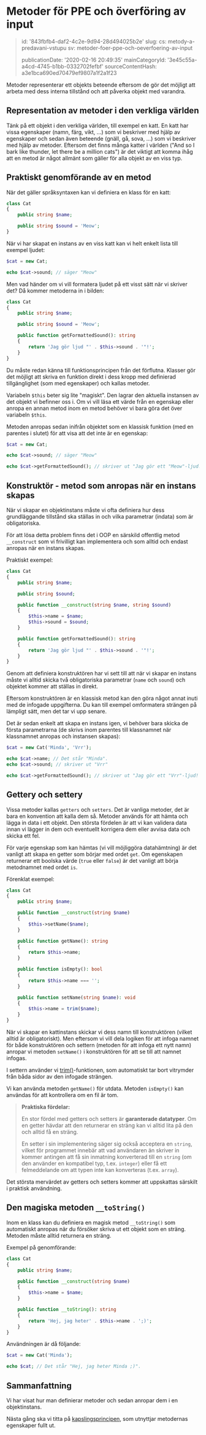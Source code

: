 Metoder för PPE och överföring av input
=======================================

> id: '843fbfb4-daf2-4c2e-9d94-28d494025b2e'
> slug:
> 	cs: metody-a-predavani-vstupu
> 	sv: metoder-foer-ppe-och-oeverfoering-av-input
> 
> publicationDate: '2020-02-16 20:49:35'
> mainCategoryId: '3e45c55a-a4cd-4745-b1bb-0332702fefbf'
> sourceContentHash: a3e1bca690ed70479ef9807a1f2a1f23

Metoder representerar ett objekts beteende eftersom de gör det möjligt att arbeta med dess interna tillstånd och att påverka objekt med varandra.

Representation av metoder i den verkliga världen
----------------------------------

Tänk på ett objekt i den verkliga världen, till exempel en katt. En katt har vissa egenskaper (namn, färg, vikt, ...) som vi beskriver med hjälp av egenskaper och sedan även beteende (gnäll, gå, sova, ...) som vi beskriver med hjälp av metoder. Eftersom det finns många katter i världen ("And so I bark like thunder, let there be a million cats") är det viktigt att komma ihåg att en metod är något allmänt som gäller för alla objekt av en viss typ.

Praktiskt genomförande av en metod
-----------------------------

När det gäller språksyntaxen kan vi definiera en klass för en katt:

```php
class Cat
{
    public string $name;

    public string $sound = 'Meow';
}
```

När vi har skapat en instans av en viss katt kan vi helt enkelt lista till exempel ljudet:

```php
$cat = new Cat;

echo $cat->sound; // säger "Meow"
```

Men vad händer om vi vill formatera ljudet på ett visst sätt när vi skriver det? Då kommer metoderna in i bilden:

```php
class Cat
{
    public string $name;

    public string $sound = 'Meow';

    public function getFormattedSound(): string
    {
        return 'Jag gör ljud "' . $this->sound . '"!';
    }
}
```

Du måste redan känna till funktionsprincipen från det förflutna. Klasser gör det möjligt att skriva en funktion direkt i dess kropp med definierad tillgänglighet (som med egenskaper) och kallas metoder.

Variabeln `$this` beter sig lite "magiskt". Den lagrar den aktuella instansen av det objekt vi befinner oss i. Om vi vill läsa ett värde från en egenskap eller anropa en annan metod inom en metod behöver vi bara göra det över variabeln `$this`.

Metoden anropas sedan inifrån objektet som en klassisk funktion (med en parentes i slutet) för att visa att det inte är en egenskap:

```php
$cat = new Cat;

echo $cat->sound; // säger "Meow"

echo $cat->getFormattedSound(); // skriver ut "Jag gör ett "Meow"-ljud!
```

Konstruktör - metod som anropas när en instans skapas
--------------------------------------------------

När vi skapar en objektinstans måste vi ofta definiera hur dess grundläggande tillstånd ska ställas in och vilka parametrar (indata) som är obligatoriska.

För att lösa detta problem finns det i OOP en särskild offentlig metod `__construct` som vi frivilligt kan implementera och som alltid och endast anropas när en instans skapas.

Praktiskt exempel:

```php
class Cat
{
    public string $name;

    public string $sound;

    public function __construct(string $name, string $sound)
    {
        $this->name = $name;
        $this->sound = $sound;
    }

    public function getFormattedSound(): string
    {
        return 'Jag gör ljud "' . $this->sound . '"!';
    }
}
```

Genom att definiera konstruktören har vi sett till att när vi skapar en instans måste vi alltid skicka två obligatoriska parametrar (`name` och `sound`) och objektet kommer att ställas in direkt.

Eftersom konstruktören är en klassisk metod kan den göra något annat inuti med de infogade uppgifterna. Du kan till exempel omformatera strängen på lämpligt sätt, men det tar vi upp senare.

Det är sedan enkelt att skapa en instans igen, vi behöver bara skicka de första parametrarna (de skrivs inom parentes till klassnamnet när klassnamnet anropas och instansen skapas):

```php
$cat = new Cat('Minda', 'Vrr');

echo $cat->name; // Det står "Minda".
echo $cat->sound; // skriver ut "Vrr"

echo $cat->getFormattedSound(); // skriver ut "Jag gör ett "Vrr"-ljud!
```

Gettery och settery
-----------------

Vissa metoder kallas `getters` och `setters`. Det är vanliga metoder, det är bara en konvention att kalla dem så. Metoder används för att hämta och lägga in data i ett objekt. Den största fördelen är att vi kan validera data innan vi lägger in dem och eventuellt korrigera dem eller avvisa data och skicka ett fel.

För varje egenskap som kan hämtas (vi vill möjliggöra datahämtning) är det vanligt att skapa en getter som börjar med ordet `get`. Om egenskapen returnerar ett boolska värde (`true` eller `false`) är det vanligt att börja metodnamnet med ordet `is`.

Förenklat exempel:

```php
class Cat
{
    public string $name;

    public function __construct(string $name)
    {
        $this->setName($name);
    }

    public function getName(): string
    {
        return $this->name;
    }

    public function isEmpty(): bool
    {
        return $this->name === '';
    }

    public function setName(string $name): void
    {
        $this->name = trim($name);
    }
}
```

När vi skapar en kattinstans skickar vi dess namn till konstruktören (vilket alltid är obligatoriskt). Men eftersom vi vill dela logiken för att infoga namnet för både konstruktören och settern (metoden för att infoga ett nytt namn) anropar vi metoden `setName()` i konstruktören för att se till att namnet infogas.

I settern använder vi <a href="/function-trim">trim()</a>-funktionen, som automatiskt tar bort vitrymder från båda sidor av den infogade strängen.

Vi kan använda metoden `getName()` för utdata. Metoden `isEmpty()` kan användas för att kontrollera om en fil är tom.

> **Praktiska fördelar:**
>
> En stor fördel med getters och setters är **garanterade datatyper**. Om en getter hävdar att den returnerar en sträng kan vi alltid lita på den och alltid få en sträng.
>
> En setter i sin implementering säger sig också acceptera en `string`, vilket för programmet innebär att vad användaren än skriver in kommer antingen att få sin inmatning konverterad till en `string` (om den använder en kompatibel typ, t.ex. `integer`) eller få ett felmeddelande om att typen inte kan konverteras (t.ex. `array`).

Det största mervärdet av getters och setters kommer att uppskattas särskilt i praktisk användning.

Den magiska metoden `__toString()`
-----------------------------

Inom en klass kan du definiera en magisk metod `__toString()` som automatiskt anropas när du försöker skriva ut ett objekt som en sträng. Metoden måste alltid returnera en sträng.

Exempel på genomförande:

```php
class Cat
{
    public string $name;

    public function __construct(string $name)
    {
        $this->name = $name;
    }

    public function __toString(): string
    {
        return 'Hej, jag heter' . $this->name . ';)';
    }
}
```

Användningen är då följande:

```php
$cat = new Cat('Minda');

echo $cat; // Det står "Hej, jag heter Minda ;)".
```

Sammanfattning
-------

Vi har visat hur man definierar metoder och sedan anropar dem i en objektinstans.

Nästa gång ska vi titta på <a href="/kapsling">kapslingsprincipen</a>, som utnyttjar metodernas egenskaper fullt ut.
